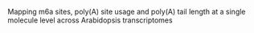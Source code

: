 Mapping m6a sites, poly(A) site usage and poly(A) tail length at a single molecule level across Arabidopsis transcriptomes
